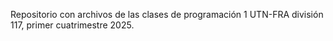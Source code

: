 Repositorio con archivos de las clases de programación 1 UTN-FRA división 117, primer cuatrimestre 2025.